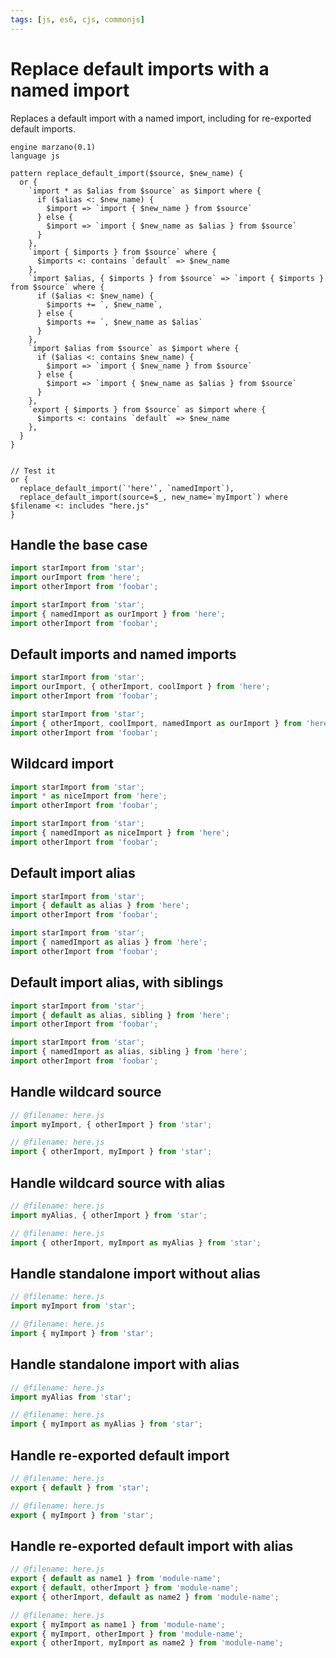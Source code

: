 ```yaml
---
tags: [js, es6, cjs, commonjs]
---
```


# Replace default imports with a named import

Replaces a default import with a named import, including for re-exported default imports.

```grit
engine marzano(0.1)
language js

pattern replace_default_import($source, $new_name) {
  or {
    `import * as $alias from $source` as $import where {
      if ($alias <: $new_name) {
        $import => `import { $new_name } from $source`
      } else {
        $import => `import { $new_name as $alias } from $source`
      }
    },
    `import { $imports } from $source` where {
      $imports <: contains `default` => $new_name
    },
    `import $alias, { $imports } from $source` => `import { $imports } from $source` where {
      if ($alias <: $new_name) {
        $imports += `, $new_name`,
      } else {
        $imports += `, $new_name as $alias`
      }
    },
    `import $alias from $source` as $import where {
      if ($alias <: contains $new_name) {
        $import => `import { $new_name } from $source`
      } else {
        $import => `import { $new_name as $alias } from $source`
      }
    },
    `export { $imports } from $source` as $import where {
      $imports <: contains `default` => $new_name
    },
  }
}


// Test it
or {
  replace_default_import(`'here'`, `namedImport`),
  replace_default_import(source=$_, new_name=`myImport`) where $filename <: includes "here.js"
}
```

## Handle the base case

```ts
import starImport from 'star';
import ourImport from 'here';
import otherImport from 'foobar';
```

```ts
import starImport from 'star';
import { namedImport as ourImport } from 'here';
import otherImport from 'foobar';
```

## Default imports and named imports

```ts
import starImport from 'star';
import ourImport, { otherImport, coolImport } from 'here';
import otherImport from 'foobar';
```

```ts
import starImport from 'star';
import { otherImport, coolImport, namedImport as ourImport } from 'here';
import otherImport from 'foobar';
```

## Wildcard import

```ts
import starImport from 'star';
import * as niceImport from 'here';
import otherImport from 'foobar';
```

```ts
import starImport from 'star';
import { namedImport as niceImport } from 'here';
import otherImport from 'foobar';
```

## Default import alias

```ts
import starImport from 'star';
import { default as alias } from 'here';
import otherImport from 'foobar';
```

```ts
import starImport from 'star';
import { namedImport as alias } from 'here';
import otherImport from 'foobar';
```

## Default import alias, with siblings

```ts
import starImport from 'star';
import { default as alias, sibling } from 'here';
import otherImport from 'foobar';
```

```ts
import starImport from 'star';
import { namedImport as alias, sibling } from 'here';
import otherImport from 'foobar';
```

## Handle wildcard source

```ts
// @filename: here.js
import myImport, { otherImport } from 'star';
```

```ts
// @filename: here.js
import { otherImport, myImport } from 'star';
```

## Handle wildcard source with alias

```ts
// @filename: here.js
import myAlias, { otherImport } from 'star';
```

```ts
// @filename: here.js
import { otherImport, myImport as myAlias } from 'star';
```

## Handle standalone import without alias

```ts
// @filename: here.js
import myImport from 'star';
```

```ts
// @filename: here.js
import { myImport } from 'star';
```

## Handle standalone import with alias

```ts
// @filename: here.js
import myAlias from 'star';
```

```ts
// @filename: here.js
import { myImport as myAlias } from 'star';
```

## Handle re-exported default import

```ts
// @filename: here.js
export { default } from 'star';
```

```ts
// @filename: here.js
export { myImport } from 'star';
```

## Handle re-exported default import with alias

```ts
// @filename: here.js
export { default as name1 } from 'module-name';
export { default, otherImport } from 'module-name';
export { otherImport, default as name2 } from 'module-name';
```

```ts
// @filename: here.js
export { myImport as name1 } from 'module-name';
export { myImport, otherImport } from 'module-name';
export { otherImport, myImport as name2 } from 'module-name';
```
